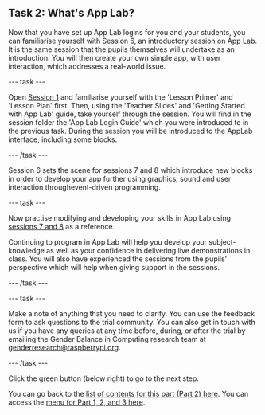 ## Task 2: What's App Lab?
Now that you have set up App Lab logins for you and your students, you can familiarise yourself with Session 6, an introductory session on App Lab. It is the same session that the pupils themselves will undertake as an introduction. You will then create your own simple app, with user interaction, which addresses a real-world issue.

--- task ---

Open [Session 1](https://ncce.io/xBrv1w) and familiarise yourself with the 'Lesson Primer' and 'Lesson Plan' first. Then, using the 'Teacher Slides' and 'Getting Started with App Lab' guide, take yourself through the session. You will find in the session folder the 'App Lab Login Guide' which you were introduced to in the previous task. During the session you will be introduced to the AppLab interface, including some blocks.  

--- /task ---

Session 6 sets the scene for sessions 7 and 8 which introduce new blocks in order to develop your app further using graphics, sound and user interaction throughevent-driven programming.

--- task ---

Now practise modifying and developing your skills in App Lab using [sessions 7 and 8](https://ncce.io/GLAm98) as a reference. 

Continuing to program in App Lab will help you develop your subject-knowledge as well as your confidence in delivering live demonstrations in class. You will also have experienced the sessions from the pupils' perspective which will help when giving support in the sessions. 

--- /task ---

--- task ---

Make a note of anything that you need to clarify. You can use the feedback form to ask questions to the trial community. You can also get in touch with us if you have any queries at any time before, during, or after the trial by emailing the Gender Balance in Computing research team at [genderresearch@raspberrypi.org](genderresearch@raspberrypi.org).

--- /task ---

Click the green button (below right) to go to the next step.

You can go back to the [list of contents for this part (Part 2) here](https://projects.raspberrypi.org/en/projects/Year8-RelevanceTraining-Part3-GBICi4). 
You can access the [menu for Part 1, 2, and 3 here](https://projects.raspberrypi.org/en/pathways/year8-relevancetraining-gbici4).
